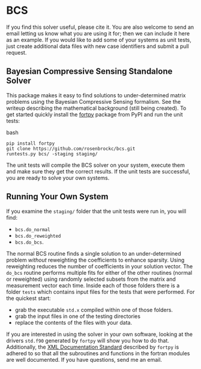 BCS
======

If you find this solver useful, please cite it. You are also welcome to send an email letting us know what you are using it for; then we can include it here as an example. If you would like to add some of your systems as unit tests, just create additional data files with new case identifiers and submit a pull request.

Bayesian Compressive Sensing Standalone Solver
------

This package makes it easy to find solutions to under-determined matrix problems using the Bayesian Compressive Sensing formalism. See the writeup describing the mathematical background (still being created). To get started quickly install the [fortpy](https://github.com/rosenbrockc/fortpy) package from PyPI and run the unit tests:

bash
```
pip install fortpy
git clone https://github.com/rosenbrockc/bcs.git
runtests.py bcs/ -staging staging/
```

The unit tests will compile the BCS solver on your system, execute them and make sure they get the correct results. If the unit tests are successful, you are ready to solve your own systems.

Running Your Own System
------

If you examine the `staging/` folder that the unit tests were run in, you will find:

- `bcs.do_normal`
- `bcs.do_reweighted`
- `bcs.do_bcs`.

The normal BCS routine finds a single solution to an under-determined problem *without* reweighting the coefficients to enhance sparsity. Using reweighting reduces the number of coefficients in your solution vector. The `do_bcs` routine performs multiple fits for either of the other routines (normal or reweighted) using randomly selected subsets from the matrix and measurement vector each time. Inside each of those folders there is a folder `tests` which contains input files for the tests that were performed. For the quickest start:

- grab the executable `std.x` compiled within one of those folders.
- grab the input files in one of the testing directories
- replace the contents of the files with your data.

If you are interested in using the solver in your own software, looking at the drivers `std.f90` generated by `fortpy` will show you how to do that. Additionally, the [XML Documentation Standard](https://github.com/rosenbrockc/fortpy/wiki/XML-Documentation-Standard) described by `fortpy` is adhered to so that all the subroutines and functions in the fortran modules are well documented. If you have questions, send me an email.